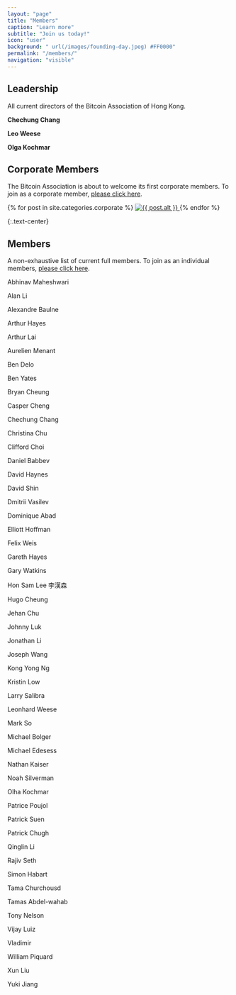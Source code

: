 ```yaml
---
layout: "page"
title: "Members"
caption: "Learn more"
subtitle: "Join us today!"
icon: "user"
background: " url(/images/founding-day.jpeg) #FF0000"
permalink: "/members/"
navigation: "visible"
---
```



## Leadership

All current directors of the Bitcoin Association of Hong Kong.

**Chechung Chang**

**Leo Weese**

**Olga Kochmar**

## Corporate Members

The Bitcoin Association is about to welcome its first corporate members. To join as a corporate member, [please click here](/corporate).

<div>
        <p>
            {% for post in site.categories.corporate %}
                <a href="{{ post.link }}">
                    <img src="/media/corporate/{{ post.thumbnail }}" class="img-responsive img-centered" alt="{{ post.alt }}" title="{{ post.title }}">
                </a>
            {% endfor %}
        </p>
</div>
{:.text-center}

## Members

A non-exhaustive list of current full members. To join as an individual members, [please click here](/join).

Abhinav Maheshwari

Alan Li

Alexandre Baulne

Arthur Hayes

Arthur Lai

Aurelien Menant

Ben Delo

Ben Yates

Bryan Cheung

Casper Cheng

Chechung Chang

Christina Chu

Clifford Choi

Daniel Babbev

David Haynes

David Shin

Dmitrii Vasilev

Dominique Abad

Elliott Hoffman

Felix Weis

Gareth Hayes

Gary Watkins

Hon Sam Lee 李漢森

Hugo Cheung

Jehan Chu

Johnny Luk

Jonathan Li

Joseph Wang

Kong Yong Ng

Kristin Low

Larry Salibra

Leonhard Weese

Mark So

Michael Bolger

Michael Edesess

Nathan Kaiser

Noah Silverman

Olha Kochmar

Patrice Poujol

Patrick Suen

Patrick Chugh

Qinglin Li

Rajiv Seth

Simon Habart

Tama Churchousd

Tamas Abdel-wahab

Tony Nelson

Vijay Luiz

Vladimir

William Piquard

Xun Liu

Yuki Jiang
